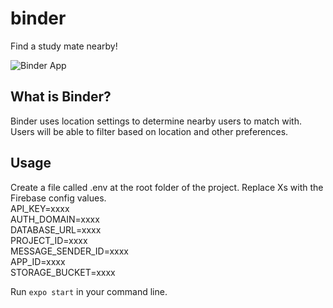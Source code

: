 # binder

Find a study mate nearby!

![Binder App](/logo.png)

## What is Binder?

Binder uses location settings to determine nearby users to match with. Users will be able to filter based on location and other preferences.

## Usage

Create a file called .env at the root folder of the project. Replace Xs with the Firebase config values.
<br>
API_KEY=xxxx<br>
AUTH_DOMAIN=xxxx<br>
DATABASE_URL=xxxx<br>
PROJECT_ID=xxxx<br>
MESSAGE_SENDER_ID=xxxx<br>
APP_ID=xxxx<br>
STORAGE_BUCKET=xxxx<br>

Run `expo start` in your command line.
